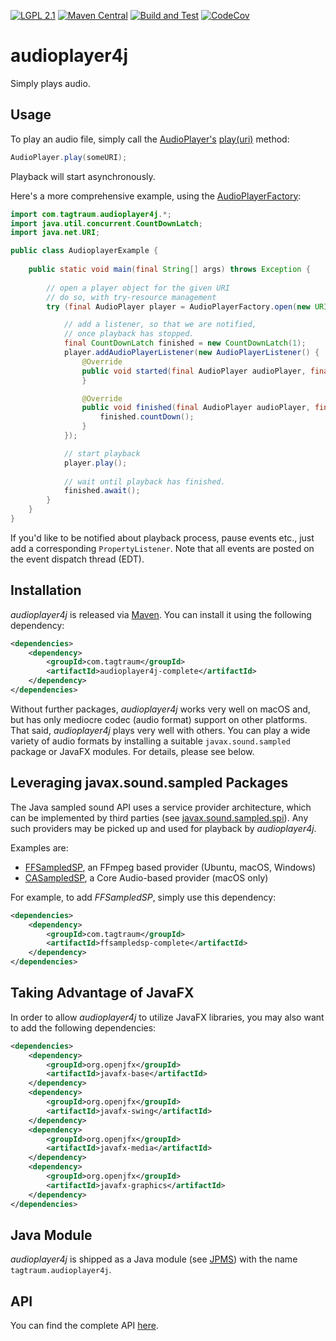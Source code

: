 [![LGPL 2.1](https://img.shields.io/badge/License-LGPL_2.1-blue.svg)](https://www.gnu.org/licenses/old-licenses/lgpl-2.1.html)
[![Maven Central](https://maven-badges.herokuapp.com/maven-central/com.tagtraum/audioplayer4j/badge.svg)](https://maven-badges.herokuapp.com/maven-central/com.tagtraum/audioplayer4j)
[![Build and Test](https://github.com/hendriks73/audioplayer4j/workflows/Build%20and%20Test/badge.svg)](https://github.com/hendriks73/audioplayer4j/actions)
[![CodeCov](https://codecov.io/gh/hendriks73/audioplayer4j/branch/main/graph/badge.svg?token=IBVAHZW5DZ)](https://codecov.io/gh/hendriks73/audioplayer4j/branch/main)


# audioplayer4j

Simply plays audio.
                

## Usage

To play an audio file, simply call the
[AudioPlayer's](https://hendriks73.github.io/audioplayer4j/tagtraum.audioplayer4j/com/tagtraum/audioplayer4j/AudioPlayer.html)
[play(uri)](https://hendriks73.github.io/audioplayer4j/tagtraum.audioplayer4j/com/tagtraum/audioplayer4j/AudioPlayer.html#play(java.net.URI))
method:

```java
AudioPlayer.play(someURI);
```

Playback will start asynchronously.

Here's a more comprehensive example, using the
[AudioPlayerFactory](https://hendriks73.github.io/audioplayer4j/tagtraum.audioplayer4j/com/tagtraum/audioplayer4j/AudioPlayerFactory.html):

```java
import com.tagtraum.audioplayer4j.*;
import java.util.concurrent.CountDownLatch;
import java.net.URI;

public class AudioplayerExample {
    
    public static void main(final String[] args) throws Exception {
        
        // open a player object for the given URI
        // do so, with try-resource management        
        try (final AudioPlayer player = AudioPlayerFactory.open(new URI(args[0]))) {

            // add a listener, so that we are notified,
            // once playback has stopped.            
            final CountDownLatch finished = new CountDownLatch(1);
            player.addAudioPlayerListener(new AudioPlayerListener() {
                @Override
                public void started(final AudioPlayer audioPlayer, final URI uri) {
                }

                @Override
                public void finished(final AudioPlayer audioPlayer, final URI uri, final boolean endOfMedia) {
                    finished.countDown();
                }
            });

            // start playback        
            player.play();
            
            // wait until playback has finished.        
            finished.await();
        }
    }
}
```

If you'd like to be notified about playback process, pause events etc.,
just add a corresponding `PropertyListener`. Note that all events are
posted on the event dispatch thread (EDT).


## Installation

*audioplayer4j* is released via [Maven](https://maven.apache.org).
You can install it using the following dependency:

```xml
<dependencies>
    <dependency>
        <groupId>com.tagtraum</groupId>
        <artifactId>audioplayer4j-complete</artifactId>
    </dependency>
</dependencies>
```

Without further packages, *audioplayer4j* works very well on macOS and,
but has only mediocre codec (audio format) support on other platforms.
That said, *audioplayer4j* plays very well with others. You can
play a wide variety of audio formats by installing a suitable
`javax.sound.sampled` package or JavaFX modules.
For details, please see below.

## Leveraging javax.sound.sampled Packages 
                                     
The Java sampled sound API uses a service provider architecture, which can be implemented
by third parties (see [javax.sound.sampled.spi](https://docs.oracle.com/en/java/javase/17/docs/api/java.desktop/javax/sound/sampled/spi/package-summary.html)).
Any such providers may be picked up and used for playback by *audioplayer4j*.

Examples are:

- [FFSampledSP](https://github.com/hendriks73/ffsampledsp), an FFmpeg based provider (Ubuntu, macOS, Windows)
- [CASampledSP](https://github.com/hendriks73/casampledsp), a Core Audio-based provider (macOS only)

For example, to add *FFSampledSP*, simply use this dependency:

```xml
<dependencies>
    <dependency>
        <groupId>com.tagtraum</groupId>
        <artifactId>ffsampledsp-complete</artifactId>
    </dependency>
</dependencies>
```

## Taking Advantage of JavaFX

In order to allow *audioplayer4j* to utilize JavaFX libraries,
you may also want to add the following dependencies:

```xml
<dependencies>
    <dependency>
        <groupId>org.openjfx</groupId>
        <artifactId>javafx-base</artifactId>
    </dependency>
    <dependency>
        <groupId>org.openjfx</groupId>
        <artifactId>javafx-swing</artifactId>
    </dependency>
    <dependency>
        <groupId>org.openjfx</groupId>
        <artifactId>javafx-media</artifactId>
    </dependency>
    <dependency>
        <groupId>org.openjfx</groupId>
        <artifactId>javafx-graphics</artifactId>
    </dependency>
</dependencies>
```

## Java Module

*audioplayer4j* is shipped as a Java module
(see [JPMS](https://en.wikipedia.org/wiki/Java_Platform_Module_System))
with the name `tagtraum.audioplayer4j`.


## API

You can find the complete API [here](https://hendriks73.github.io/audioplayer4j/).
                       